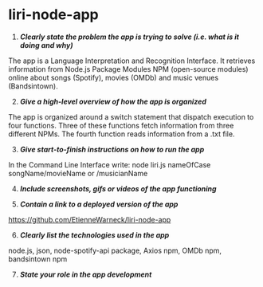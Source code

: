# liri-node-app

1. **_Clearly state the problem the app is trying to solve (i.e. what is it doing and why)_**

 The app is a Language Interpretation and Recognition Interface.
 It retrieves information from Node.js Package Modules NPM (open-source modules) online about 
 songs (Spotify), movies (OMDb) and music venues (Bandsintown).
 
2. **_Give a high-level overview of how the app is organized_**

The app is organized around a switch statement that dispatch execution to four functions.
Three of these functions fetch information from three different NPMs.
The fourth function reads information from a .txt file.

3. **_Give start-to-finish instructions on how to run the app_**

In the Command Line Interface write: node liri.js nameOfCase songName/movieName or /musicianName

4. **_Include screenshots, gifs or videos of the app functioning_**

5. **_Contain a link to a deployed version of the app_**

https://github.com/EtienneWarneck/liri-node-app

6. **_Clearly list the technologies used in the app_**

node.js, json, node-spotify-api package, Axios npm, OMDb npm, bandsintown npm


7. **_State your role in the app development_**

